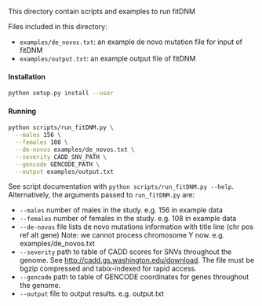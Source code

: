 This directory contain scripts and examples to run fitDNM

Files included in this directory:
 - `examples/de_novos.txt`: an example de novo mutation file for input of fitDNM
 - `examples/output.txt`: an example output file of fitDNM

#### Installation
``` sh
python setup.py install --user
```

#### Running
``` sh
python scripts/run_fitDNM.py \
  --males 156 \
  --females 108 \
  --de-novos examples/de_novos.txt \
  --severity CADD_SNV_PATH \
  --gencode GENCODE_PATH \
  --output examples/output.txt
```

See script documentation with `python scripts/run_fitDNM.py --help`. Alternatively,
the arguments passed to `run_fitDNM.py` are:
 - `--males` number of males in the study. e.g. 156 in example data
 - `--females` number of females in the study. e.g. 108 in example data
 - `--de-novos` file lists de novo mutations information with title line
    (chr pos ref alt gene) Note: we cannot process chromosome Y now. e.g.
    examples/de_novos.txt
 - `--severity` path to table of CADD scores for SNVs throughout the genome. See
    http://cadd.gs.washington.edu/download. The file must be bgzip compressed and
    tabix-indexed for rapid access.
 - `--gencode` path to table of GENCODE coordinates for genes throughout the
    genome.
 - `--output` file to output results. e.g. output.txt
